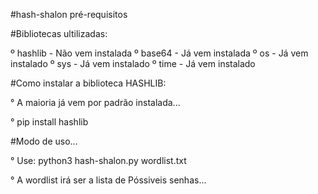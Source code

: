 #hash-shalon pré-requisitos

#Bibliotecas ultilizadas:

º hashlib - Não vem instalada º base64 - Já vem instalada º os - Já vem instalado º sys - Já vem instalado 
º time - Já vem instalado

#Como instalar a biblioteca HASHLIB:

° A maioria já vem por padrão instalada...

° pip install hashlib

#Modo de uso...

° Use: python3 hash-shalon.py wordlist.txt

° A wordlist irá ser a lista de Póssiveis senhas...
